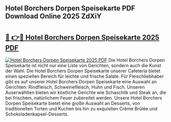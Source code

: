 ## Hotel Borchers Dorpen Speisekarte PDF Download Online 2025 ZdXiY

# <h2><a href="http://gc6725z.nevu.top/?p=Hotel+Borchers+Dorpen+Speisekarte">🔗 👉🔴 Hotel Borchers Dorpen Speisekarte 2025 PDF</a></h2>

[![Hotel Borchers Dorpen Speisekarte 2025 PDF](https://i.imgur.com/dBaPXMq.png)](http://gc6725z.nevu.top/?p=Hotel+Borchers+Dorpen+Speisekarte)
Die Hotel Borchers Dorpen Speisekarte ist nicht nur eine Liste von Gerichten, sondern auch die Kunst der Wahl. Die Hotel Borchers Dorpen Speisekarte unserer Cafeteria bietet einen speziellen Bereich für leichte und frische Salate. Für Fleischliebhaber gibt es auf unserer Hotel Borchers Dorpen Speisekarte eine Auswahl an Gerichten: Rindfleisch, Schweinefleisch, Huhn und Fisch. Unseren Auserwählten bieten wir köstliche Gerichte wie Schaschlik und Steak an, die bei frischem, natürlichem Feuer zubereitet werden. Unsere Hotel Borchers Dorpen Speisekarte bietet eine große Auswahl an Desserts, von traditionellen Torten und Kuchen bis hin zu exquisiten Crème Brûlée und Schokoladenkapsel-Desserts.
